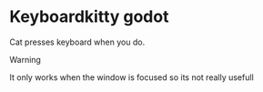 # Keyboardkitty godot

Cat presses keyboard when you do.

> [!warning]
> It only works when the window is focused so its not really usefull

